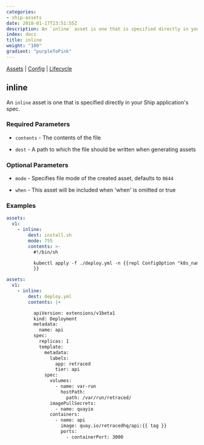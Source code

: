 ```yaml
---
categories:
- ship-assets
date: 2018-01-17T23:51:55Z
description: An `inline` asset is one that is specified directly in your Ship application's spec.
index: docs
title: inline
weight: "100"
gradient: "purpleToPink"
---
```


[Assets](/api/ship-assets/overview) | [Config](/api/ship-config/overview) | [Lifecycle](/api/ship-lifecycle/overview)

## inline

An `inline` asset is one that is specified directly in your Ship application's spec.





### Required Parameters


- `contents` - The contents of the file


- `dest` - A path to which the file should be written when generating assets



### Optional Parameters


- `mode` - Specifies file mode of the created asset, defaults to `0644`


- `when` - This asset will be included when 'when' is omitted or true


### Examples

```yaml
assets:
  v1:
    - inline:
        dest: install.sh
        mode: 755
        contents: >-
          #!/bin/sh

          kubectl apply -f ./deploy.yml -n {{repl ConfigOption "k8s_namespace"
          }}
```

```yaml
assets:
  v1:
    - inline:
        dest: deploy.yml
        contents: |+

          apiVersion: extensions/v1beta1
          kind: Deployment
          metadata:
            name: api
          spec:
            replicas: 1
            template:
              metadata:
                labels:
                  app: retraced
                  tier: api
              spec:
                volumes:
                  - name: var-run
                    hostPath:
                      path: /var/run/retraced/
                imagePullSecrets:
                  - name: quayio
                containers:
                  - name: api
                    image: quay.io/retracedhq/api:{{ tag }}
                    ports:
                      - containerPort: 3000

```
